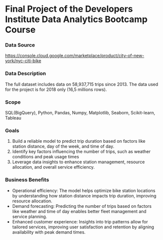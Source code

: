 # Final Project of the Developers Institute Data Analytics Bootcamp Course

### Data Source  
https://console.cloud.google.com/marketplace/product/city-of-new-york/nyc-citi-bike

### Data Description 
The full dataset includes data on 58,937,715 trips since 2013. The data used for the project is for 2018 only (16,5 millions rows).

### Scope
SQL(BigQuery), Python, Pandas, Numpy, Matplotlib, Seaborn, Scikit-learn, Tableau

### Goals
1. Build a reliable model to predict trip duration based on factors like station distance, day of the week, and time of day. 
2.  Identify key factors influencing the number of trips, such as weather conditions and peak usage times
3.  Leverage data insights to enhance station management, resource allocation, and overall service efficiency.

### Business Benefits
- Operational efficiency: The model helps optimize bike station locations by understanding how station distance impacts trip duration, improving resource allocation.
- Demand forecasting: Predicting the number of trips based on factors like weather and time of day enables better fleet management and service planning.
- Enhanced customer experience: Insights into trip patterns allow for tailored services, improving user satisfaction and retention by aligning availability with peak demand times.
